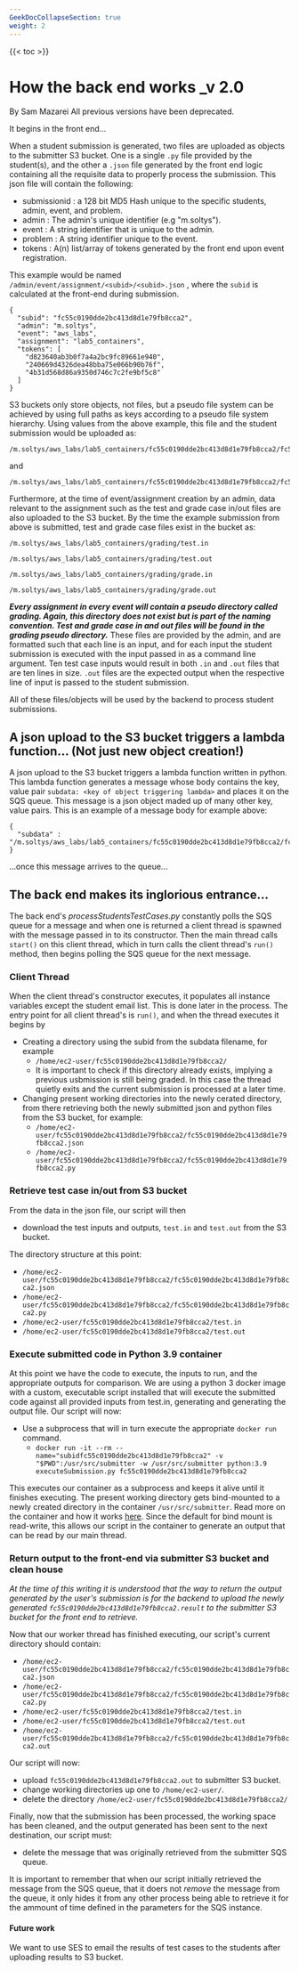 ```yaml
---
GeekDocCollapseSection: true
weight: 2
---
```

{{< toc >}}
# How the back end works _v 2.0
By Sam Mazarei
All previous versions have been deprecated.

It begins in the front end...

When a student submission is generated, two files are uploaded as objects  to the submitter S3 bucket.   One is a single `.py` file provided by the student(s), and the other a `.json` file generated by the front end logic containing all the requisite data  to properly process the submission.
This json file will contain the following:

* submissionid  : a 128 bit MD5 Hash unique to the specific students, admin, event,  and problem.
* admin         : The admin's unique identifier (e.g "m.soltys").
* event         : A string identifier that is unique to the admin.
* problem       : A string identifier unique to the event.
* tokens        : A(n) list/array of tokens generated by the front end upon event registration.

This example would be named  `/admin/event/assignment/<subid>/<subid>.json` , where the `subid`
is calculated at the front-end during submission.


```
{
  "subid": "fc55c0190dde2bc413d8d1e79fb8cca2",
  "admin": "m.soltys",
  "event": "aws_labs",
  "assignment": "lab5_containers",
  "tokens": [
    "d823640ab3b0f7a4a2bc9fc89661e940",
    "240669d4326dea48bba75e066b90b76f",
    "4b31d568d86a9350d746c7c2fe9bf5c8"
  ]
}
```
S3 buckets only store objects, not files, but a pseudo file system can be achieved by using full paths as keys according to a pseudo file system hierarchy. Using values from the above example, this file and the student submission would be uploaded as:

```
/m.soltys/aws_labs/lab5_containers/fc55c0190dde2bc413d8d1e79fb8cca2/fc55c0190dde2bc413d8d1e79fb8cca2.py
```

  and

```
/m.soltys/aws_labs/lab5_containers/fc55c0190dde2bc413d8d1e79fb8cca2/fc55c0190dde2bc413d8d1e79fb8cca2.json
```

Furthermore, at the time of event/assignment creation by an admin, data relevant to the assignment such as the test and grade case in/out files are also uploaded to the S3 bucket. By the time the example submission from above is submitted, test and grade case files exist in the bucket as:

```
/m.soltys/aws_labs/lab5_containers/grading/test.in
```

```
/m.soltys/aws_labs/lab5_containers/grading/test.out
```

```
/m.soltys/aws_labs/lab5_containers/grading/grade.in
```

```
/m.soltys/aws_labs/lab5_containers/grading/grade.out
```

**_Every assignment in every event will contain a pseudo directory called grading. Again, this directory does not exist but is part of the naming convention. Test and grade case in and out files will be found in the grading pseudo directory._**
These files are provided by the admin, and are formatted such that each line is an input, and for each input the student submission is executed with the input passed in as a command line argument. Ten test case inputs would result in both `.in` and `.out` files that are ten lines in size. `.out` files are the expected output when the respective line of input is passed to the student submission.

All of these files/objects will be used by the backend to process student submissions.

## A json upload to the S3 bucket triggers a lambda function... (Not just new object creation!)

A json upload to the S3 bucket triggers a lambda function written in python. This lambda function generates a message whose body contains the key, value pair `subdata: <key of object triggering lambda>` and places it on the SQS queue. This message is a json object maded up of many other key, value pairs.  This is an example of a message body for example above:

```
{
  "subdata" : "/m.soltys/aws_labs/lab5_containers/fc55c0190dde2bc413d8d1e79fb8cca2/fc55c0190dde2bc413d8d1e79fb8cca2.json"
}
```
...once this message arrives to the queue...

## The back end makes its inglorious entrance...

The back end's _processStudentsTestCases.py_  constantly polls the SQS queue for a message and when one is returned a client thread is spawned with the message passed in to its constructor. Then the main thread calls  `start()`  on this client thread, which in turn calls the client thread's `run()` method, then begins polling the SQS queue for the next message.

### Client Thread

When the client thread's constructor executes, it populates all instance variables except the student email list. This is done later in the process. The entry point for all client thread's is  `run()`, and when the thread executes it begins by

* Creating a directory using the subid from the subdata filename, for example
  * `/home/ec2-user/fc55c0190dde2bc413d8d1e79fb8cca2/`
  * It is important to check if this directory already exists, implying a previous usbmission is still being graded. In this case the thread quietly exits and the current submission is processed at a later time.
* Changing present working directories into the newly cerated directory, from there retrieving both the newly submitted
  json and python files from the S3 bucket, for example:
  * `/home/ec2-user/fc55c0190dde2bc413d8d1e79fb8cca2/fc55c0190dde2bc413d8d1e79fb8cca2.json`
  * `/home/ec2-user/fc55c0190dde2bc413d8d1e79fb8cca2/fc55c0190dde2bc413d8d1e79fb8cca2.py`

### Retrieve test case in/out from S3 bucket
From the data in the json file, our script will then
* download the  test inputs and outputs, `test.in` and `test.out` from the S3 bucket.

The directory structure at this point:

* `/home/ec2-user/fc55c0190dde2bc413d8d1e79fb8cca2/fc55c0190dde2bc413d8d1e79fb8cca2.json`
* `/home/ec2-user/fc55c0190dde2bc413d8d1e79fb8cca2/fc55c0190dde2bc413d8d1e79fb8cca2.py`
* `/home/ec2-user/fc55c0190dde2bc413d8d1e79fb8cca2/test.in`
* `/home/ec2-user/fc55c0190dde2bc413d8d1e79fb8cca2/test.out`

### Execute submitted code in Python 3.9 container
At this point we have the code to execute, the inputs to run, and the appropriate outputs for comparison. We are using a
python 3 docker image with a custom, executable script installed that will execute the submitted
code against all provided inputs from test.in, generating and generating the output file. Our script will now:
* Use a subprocess that will in turn execute the appropriate `docker run` command.
  * `docker run -it --rm --name="subidfc55c0190dde2bc413d8d1e79fb8cca2" -v "$PWD":/usr/src/submitter -w /usr/src/submitter
    python:3.9 executeSubmission.py fc55c0190dde2bc413d8d1e79fb8cca2`


This executes our container as a subprocess and keeps it alive until it finishes executing. The present working directory gets bind-mounted
to a newly created directory in the container `/usr/src/submitter`. Read more on the container and how it works [here](./docker/Docker.md).
Since the default for bind mount is read-write, this allows our script in the container to generate an output that can be read
by our main thread.


### Return output to the front-end via submitter S3 bucket and clean house

_At the time of this writing it is understood that the way to return the output generated by the user's submission is for the backend to
upload the newly generated `fc55c0190dde2bc413d8d1e79fb8cca2.result` to the submitter S3 bucket for the front end to retrieve._

Now that our worker thread has finished executing, our script's current directory should contain:
* `/home/ec2-user/fc55c0190dde2bc413d8d1e79fb8cca2/fc55c0190dde2bc413d8d1e79fb8cca2.json`
* `/home/ec2-user/fc55c0190dde2bc413d8d1e79fb8cca2/fc55c0190dde2bc413d8d1e79fb8cca2.py`
* `/home/ec2-user/fc55c0190dde2bc413d8d1e79fb8cca2/test.in`
* `/home/ec2-user/fc55c0190dde2bc413d8d1e79fb8cca2/test.out`
* `/home/ec2-user/fc55c0190dde2bc413d8d1e79fb8cca2/fc55c0190dde2bc413d8d1e79fb8cca2.out`

Our script will now:
* upload `fc55c0190dde2bc413d8d1e79fb8cca2.out` to submitter S3 bucket.
* change working directories up one to `/home/ec2-user/`.
* delete the directory `/home/ec2-user/fc55c0190dde2bc413d8d1e79fb8cca2/`

Finally, now that the submission has been processed, the working space has been cleaned, and the output generated has been
sent to the next destination, our script must:
* delete the message that was originally retrieved from the submitter SQS queue.

It is important to remember that when our script initially retrieved the message from the SQS queue, that it doers not _remove_ the
message from the queue, it only hides it from any other process being able to retrieve it for the ammount of time defined in
the parameters for the SQS instance.

#### Future work
We want to use SES to email the results of test cases to the students after uploading results to S3 bucket.
